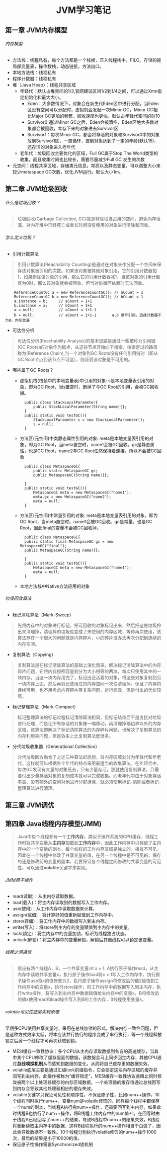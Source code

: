 <center><h1>JVM学习笔记</h1></center>

## 第一章 JVM内存模型
###### 内存模型
* 方法栈：线程私有，每个方法都是一个栈帧，压入线程栈中，FILO。存储的是局部变量表，操作数栈，动态链接，方法出口。
* 本地方法栈：线程私有
* 程序计数器：线程私有
* 堆（Java Heap）：线程共享区域
	* 年轻代：默认占堆空间的1/3,官网建议区间1/2到1/4之间，可以通过Xmn指定初始化和最大大小。
		* Eden：大多数情况下，对象会在新生代Eden区中进行分配，当Eden区没有空间可以分配时，虚拟机会发起一次Minor GC，Minor GC相比Major GC更加的频繁，回收速度也更快。默认占年轻代空间的8/10
		* Survivor0:通过Minor GC之后，Eden会被清空，Eden区绝大多数对象都会被回收，幸存下来的对象进去Survivor区
		* Survivor1：每次Minor GC，都会将存活的对象和Survivor0中的对象放到Survivor1区，一直循环，直到对象达到了一定的年龄(默认15)，还存活的对象进入老年代
	* 老年代：垃圾回收主要优化的区域，Full GC属于Stop The World类型的收集，而且收集时间也比较长，需要尽量减少Full GC 发生的次数
* 元空间：线程共享区域，存储类元信息，常亮以及静态变量，可以调整大小来较少metaspace GC次数，优化JVM运行。默认大小1m。

## 第二章 JVM垃圾回收
###### 什么是垃圾回收？

> 垃圾回收(Garbage Collection, GC)就是释放垃圾占用的空间，避免内存泄漏，对内存堆中已经死亡或者长时间没有使用的对象进行清除和回收。

###### 怎么定义垃圾？

* 引用计数算法
> 引用计数算法(Reachability Counting)是通过在对象头中分配一个空间来保存该对象被引用的次数。如果该对象被其他对象引用，它的引用计数器加1，如果删除该对象的引用，那么它的引用计数器减1，当该对象的引用计数器为0时，那么该对象就会被回收。但当对象循环依赖时无法回收。

		ReferenceCountGC a = new ReferenceCountGC(); // aCount = 1
		ReferenceCountGC b = new ReferenceCountGC(); // bCount = 1
		a.instance = b;		// aCount = 1+1
		b.instance = a;		// bCount = 1+1
		a = null;			// aCount = 1+1-1
		b = null;			// aCount = 1+1-1		a,b 循环引用，造成计数器不为0，内存泄漏

* 可达性分析
> 可达性分析(Reachability Analysis)的基本思路是通过一些被称为引用链(GC Roots)的对象作为起点，从这些节点开始向下搜索，搜索走过的路径称为(Reference Chain),当一个对象到GC Roots没有任何引用链时（即从GC Root节点到该节点不可达），则证明该对象是不可用的。

* 哪些属于GC Roots？
	* 虚拟机栈(栈帧中的本地变量表)中引用的对象: s是本地变量表引用的对象，即为GC Root，当s置空时，断掉了与GC Root的引用，会被GC回收掉。
			
			public class StackLocalParameter{
				public StackLocalParameter(String name){};
			}
			public static void testGC(){
				StackLocalParameter s = new StackLocalParameter();
				s = null;
			}
			
	* 方法区(元空间)中类静态属性引用的对象: meta是本地变量表引用的对象，即为GC Root，当meta置空时，name1会被GC回收。gc是静态属性，也是GC Root，name2与GC Root任然保持着连接，所以不会被GC回收

			public class MetaspaceGC{
				public static MetaspaceGC gc;
				public MetaspaceGC(String name){};
				
			}
			public static void testGC(){
				MetaspaceGC meta = new MetaspaceGC("name1");
				meta.gc = new MetaspaceGC("name2");
				meta = null;
			}
	* 方法区(元空间)中常量引用的对象: meta是本地变量表引用的对象，即为GC Root，当meta置空时，name1会被GC回收。gc是常量，也是GC Root，因此final的变量不会被GC回收掉。

			public class MetaspaceGC{
			public static final MetaspaceGC gc = new MetaspaceGC("final");
			public MetaspaceGC(String name){};
			
			}
			public static void testGC(){
				MetaspaceGC meta = new MetaspaceGC("name1");
				meta = null;
			}
	* 本地方法栈中Native方法应用的对象

###### 垃圾回收算法
* 标记清除算法（Mark-Sweep）
> 先将内存中的对象进行标记，把可回收的对象标记出来，然后把这些垃圾拎出来清理掉，清理掉的垃圾就变成了未使用的内存区域，等待再次使用，该算法存在一个很大的问题就是内存碎片，小的碎片没办法再次分配到连续的内存空间。

* 复制算法（Copying）
> 复制算法是在标记清除算法的基础上演化而来，解决标记清除算法中的内存碎片问题，它将内存按照容量划分为大小相等的两块，每次只使用其中的一块内存，当这一块内存用完了，标记出还活着的对象，将这些对象复制到另一块内存上面，然后再将已使用过的内存空间一次性清理掉，保证了内存的连续可用，也不用考虑内存碎片等复杂问题，运行高效，但是付出的代价较高。

* 标记整理算法（Mark-Compact）
> 标记整理算法的标记过程标记清除算法相同，但标记结束后不是直接对垃圾进行处理，而是让所有存活的对象像一端移动，再清理掉端边界以外的内存区域，该算法即解决了标记清除算法的内存碎片问题，也解决了复制算法的内存利用率问题，但是效率上比复制算法低很多。


* 分代垃圾收集器（Generational Collection）
> 分代垃圾回收融合了上述三种算法的思想，将内存区域划分为年轻代和年老代，这样就可以根据各个年代的特点采用最适当的收集算法。在年轻代中，每次GC发现有大量的对象死去，只有少量存活，那就使用复制算法，只需要付出少量存活对象的复制成本就可以完成收集。而老年代中由于对象存活率高，没有额外的空间对他进行分配担保，就必须使用标记-清除或者标记-整理算法进行清理。

## 第三章 JVM调优

## 第四章 Java线程内存模型(JMM)

> Java中每个线程都有一个**工作内存**，类似于操作系统的CPU缓存，线程工作时将共享变量从**主内存**加载到**工作内存**中，因此工作内存中只保留了主内存中的一个变量的副本，每个线程的工作内存区域是独立的，相互不可见，因此在一个线程中修改了共享变量的值，在另一个线程中是不可见的，保存的还是修改前的变量的副本，若要保证各个线程之间修改的共享变量的可见性，可以通过**volatile**关键字来实现。

###### JMM原子操作
* read(读取)：从主内存读取数据。
* load(载入)：将主内存读取到的数据写入工作内存。
* use(使用)：从工作内存中读取数据来计算。
* assign(赋值)：将计算好的值重新赋值到工作内存中。
* store(存储)：将工作内存中的数据写入到主内存。
* write(写入)：将store到主内存的变量赋值到主内存中的变量。
* lock(锁定)：将主内存中的变量加锁，标识为线程独占状态。
* unlock(解锁)：将主内存中的变量解锁，解锁后其他线程可以锁定该变量。

###### 线程之间通信
> 假设有两个线程A，B，一个共享变量int x = 1. A执行原子操作read，从主内存中读取共享变量x，执行原子操作load将x = 1写入工作内存中，执行原子操作use将x的值修改为2，执行原子操作assign将修改后的值2赋值到工作内存中的变量x，执行store操作，将工作内存中的数据写入到主内存，执行write操作，将写入到主内存中数据赋值给主内存中的变量x，B将修改后的值x使用read和load操作写入到B的工作内存，B线程使用变量x。

###### volatile可见性底层实现原理
早期多CPU使用共享变量时，采用在总线加锁的形式，解决内存一致性问题，但是这种方式效率太低，将本应该并行执行的程序变成了串行执行，等一个线程释放锁之后另一个线程才可再次获取到锁。

* MESI缓存一致性协议：多个CPU从主内存读取数据到各自的高速缓存，当其中某个CPU修改了缓存里面的数据，该数据会马上同步回主内存，其他CPU通过**总线嗅探机制**从而感知到数据的变化，从而将自己缓存里的数据失效。
* volatile底层主要是通过汇编lock前缀指令，它会锁定这块内存区域的缓存并回写到主内存，此操作被称为“缓存锁定”，MESI缓存一致性协议会阻止同时修改被两个以上处理器缓存的内存区域数据。一个处理器的缓存值通过总线回写到内存会导致其他处理器相应的缓存失效。
* volatile关键字只保证可见性和顺序性，不保证原子性，比如num++操作，10个线程同时执行num++，变量num是volatile修饰的，同样每个线程中都保存一个num的副本，当线程A执行完num++操作，还需要回写到主内存，如果此时线程B也执行了num++操作，将B线程工作内存中的num值+1，在回写时由于线程A已经回写了num++的结果，导致B线程中num++的结果失效，B线程将重新读取主内存中的数据，这样B线程执行的num++操作相当于白做了，因此会导致数据不一致性。10个线程分别执行volatile修饰的num++操作1000次，最后的结果是小于10000的值。
* 保证原子性操作需要Synchronized锁机制